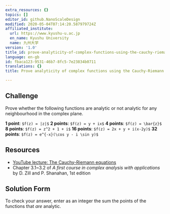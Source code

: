 ```yaml
---
extra_resources: {}
topics: []
editor_id: github.NanoScaleDesign
modified: 2020-05-04T07:14:20.587979724Z
affiliated_institute:
  url: https://www.kyushu-u.ac.jp
  en_name: Kyushu University
  name: 九州大学
version: '1.0'
title_id: prove-analyticity-of-complex-functions-using-the-cauchy-riemann-equations
language: en-gb
id: fbaca123-9531-46b7-8fc5-7e23834b0711
translations: {}
title: Prove analyticity of complex functions using the Cauchy-Riemann equations

---
```


## Challenge
Prove whether the following functions are analytic or not analytic for any neighbourhood in the complex plane.

**1 point**: `$f(z) = |z|$`
**2 points**: `$f(z) = y + ix$`
**4 points**: `$f(z) = \bar{z}$`
**8 points**: `$f(z) = z^2 + 1 + i$`
**16 points**: `$f(z) = 2x + y + i(x-2y)$`
**32 points**: `$f(z) = e^{-x}(\cos y - i \sin y)$`

## Resources
- [YouTube lecture: The Cauchy-Riemann equations](https://www.youtube.com/watch?v=GvOzQXIbVts&list=PLi7yHjesblV0sSfZzWdSUXGO683n_nJdQ&index=12)
- Chapter 3.1~3.2 of *A first course in complex analysis with applications* by D. Zill and P. Shanahan, 1st edition


## Solution Form
To check your answer, enter as an integer the sum the points of the functions that *are* analytic.
